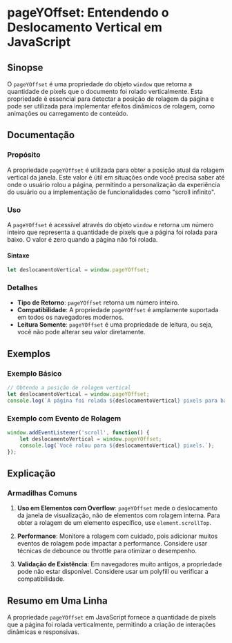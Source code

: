<!--
Meta Description: # pageYOffset: Entendendo o Deslocamento Vertical em JavaScript ## Sinopse O `pageYOffset` é uma propriedade do objeto `window` que retorna a quantida...
Meta Keywords: pageyoffset, rolagem, para, propriedade, window
-->

# pageYOffset: Entendendo o Deslocamento Vertical em JavaScript

## Sinopse
O `pageYOffset` é uma propriedade do objeto `window` que retorna a quantidade de pixels que o documento foi rolado verticalmente. Esta propriedade é essencial para detectar a posição de rolagem da página e pode ser utilizada para implementar efeitos dinâmicos de rolagem, como animações ou carregamento de conteúdo.

## Documentação
### Propósito
A propriedade `pageYOffset` é utilizada para obter a posição atual da rolagem vertical da janela. Este valor é útil em situações onde você precisa saber até onde o usuário rolou a página, permitindo a personalização da experiência do usuário ou a implementação de funcionalidades como "scroll infinito".

### Uso
A `pageYOffset` é acessível através do objeto `window` e retorna um número inteiro que representa a quantidade de pixels que a página foi rolada para baixo. O valor é zero quando a página não foi rolada.

#### Sintaxe
```javascript
let deslocamentoVertical = window.pageYOffset;
```

### Detalhes
- **Tipo de Retorno**: `pageYOffset` retorna um número inteiro.
- **Compatibilidade**: A propriedade `pageYOffset` é amplamente suportada em todos os navegadores modernos.
- **Leitura Somente**: `pageYOffset` é uma propriedade de leitura, ou seja, você não pode alterar seu valor diretamente.

## Exemplos
### Exemplo Básico
```javascript
// Obtendo a posição de rolagem vertical
let deslocamentoVertical = window.pageYOffset;
console.log(`A página foi rolada ${deslocamentoVertical} pixels para baixo.`);
```

### Exemplo com Evento de Rolagem
```javascript
window.addEventListener('scroll', function() {
    let deslocamentoVertical = window.pageYOffset;
    console.log(`Você rolou para ${deslocamentoVertical} pixels.`);
});
```

## Explicação
### Armadilhas Comuns
1. **Uso em Elementos com Overflow**: `pageYOffset` mede o deslocamento da janela de visualização, não de elementos com rolagem interna. Para obter a rolagem de um elemento específico, use `element.scrollTop`.
   
2. **Performance**: Monitore a rolagem com cuidado, pois adicionar muitos eventos de rolagem pode impactar a performance. Considere usar técnicas de debounce ou throttle para otimizar o desempenho.

3. **Validação de Existência**: Em navegadores muito antigos, a propriedade pode não estar disponível. Considere usar um polyfill ou verificar a compatibilidade.

## Resumo em Uma Linha
A propriedade `pageYOffset` em JavaScript fornece a quantidade de pixels que a página foi rolada verticalmente, permitindo a criação de interações dinâmicas e responsivas.